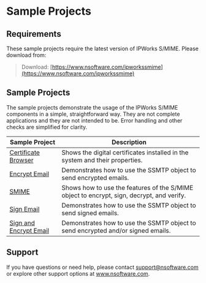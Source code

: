 # Sample Projects

## Requirements
These sample projects require the latest version of IPWorks S/MIME.  Please download from:

> Download: [https://www.nsoftware.com/ipworkssmime](https://www.nsoftware.com/ipworkssmime)

## Sample Projects
The sample projects demonstrate the usage of the IPWorks S/MIME components in a simple, 
straightforward way.  They are not complete applications and they are not intended to be.
Error handling and other checks are simplified for clarity.

| Sample Project | Description |
| --- | --- |
| [Certificate Browser](./Certificate%20Browser) | Shows the digital certificates installed in the system and their properties. |
| [Encrypt Email](./Encrypt%20Email) | Demonstrates how to use the SSMTP object to send encrypted emails. |
| [SMIME](./SMIME) | Shows how to use the features of the S/MIME object to encrypt, sign, decrypt, and verify. |
| [Sign Email](./Sign%20Email) | Demonstrates how to use the SSMTP object to send signed emails. |
| [Sign and Encrypt Email](./Sign%20and%20Encrypt%20Email) | Demonstrates how to use the SSMTP object to send encrypted and/or signed emails. |

## Support
If you have questions or need help, please contact support@nsoftware.com or explore other support options 
at www.nsoftware.com.
